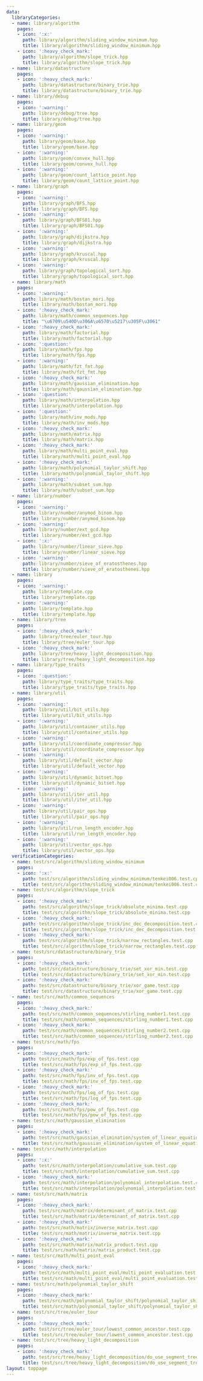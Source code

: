 ```yaml
---
data:
  libraryCategories:
  - name: library/algorithm
    pages:
    - icon: ':x:'
      path: library/algorithm/sliding_window_minimum.hpp
      title: library/algorithm/sliding_window_minimum.hpp
    - icon: ':heavy_check_mark:'
      path: library/algorithm/slope_trick.hpp
      title: library/algorithm/slope_trick.hpp
  - name: library/datastructure
    pages:
    - icon: ':heavy_check_mark:'
      path: library/datastructure/binary_trie.hpp
      title: library/datastructure/binary_trie.hpp
  - name: library/debug
    pages:
    - icon: ':warning:'
      path: library/debug/tree.hpp
      title: library/debug/tree.hpp
  - name: library/geom
    pages:
    - icon: ':warning:'
      path: library/geom/base.hpp
      title: library/geom/base.hpp
    - icon: ':warning:'
      path: library/geom/convex_hull.hpp
      title: library/geom/convex_hull.hpp
    - icon: ':warning:'
      path: library/geom/count_lattice_point.hpp
      title: library/geom/count_lattice_point.hpp
  - name: library/graph
    pages:
    - icon: ':warning:'
      path: library/graph/BFS.hpp
      title: library/graph/BFS.hpp
    - icon: ':warning:'
      path: library/graph/BFS01.hpp
      title: library/graph/BFS01.hpp
    - icon: ':warning:'
      path: library/graph/dijkstra.hpp
      title: library/graph/dijkstra.hpp
    - icon: ':warning:'
      path: library/graph/kruscal.hpp
      title: library/graph/kruscal.hpp
    - icon: ':warning:'
      path: library/graph/topological_sort.hpp
      title: library/graph/topological_sort.hpp
  - name: library/math
    pages:
    - icon: ':warning:'
      path: library/math/bostan_mori.hpp
      title: library/math/bostan_mori.hpp
    - icon: ':heavy_check_mark:'
      path: library/math/common_sequences.hpp
      title: "\u6709\u540D\u306A\u6570\u5217\u305F\u3061"
    - icon: ':heavy_check_mark:'
      path: library/math/factorial.hpp
      title: library/math/factorial.hpp
    - icon: ':question:'
      path: library/math/fps.hpp
      title: library/math/fps.hpp
    - icon: ':warning:'
      path: library/math/fzt_fmt.hpp
      title: library/math/fzt_fmt.hpp
    - icon: ':heavy_check_mark:'
      path: library/math/gaussian_elimination.hpp
      title: library/math/gaussian_elimination.hpp
    - icon: ':question:'
      path: library/math/interpolation.hpp
      title: library/math/interpolation.hpp
    - icon: ':question:'
      path: library/math/inv_mods.hpp
      title: library/math/inv_mods.hpp
    - icon: ':heavy_check_mark:'
      path: library/math/matrix.hpp
      title: library/math/matrix.hpp
    - icon: ':heavy_check_mark:'
      path: library/math/multi_point_eval.hpp
      title: library/math/multi_point_eval.hpp
    - icon: ':heavy_check_mark:'
      path: library/math/polynomial_taylor_shift.hpp
      title: library/math/polynomial_taylor_shift.hpp
    - icon: ':warning:'
      path: library/math/subset_sum.hpp
      title: library/math/subset_sum.hpp
  - name: library/number
    pages:
    - icon: ':warning:'
      path: library/number/anymod_binom.hpp
      title: library/number/anymod_binom.hpp
    - icon: ':warning:'
      path: library/number/ext_gcd.hpp
      title: library/number/ext_gcd.hpp
    - icon: ':x:'
      path: library/number/linear_sieve.hpp
      title: library/number/linear_sieve.hpp
    - icon: ':warning:'
      path: library/number/sieve_of_eratosthenes.hpp
      title: library/number/sieve_of_eratosthenes.hpp
  - name: library
    pages:
    - icon: ':warning:'
      path: library/template.cpp
      title: library/template.cpp
    - icon: ':warning:'
      path: library/template.hpp
      title: library/template.hpp
  - name: library/tree
    pages:
    - icon: ':heavy_check_mark:'
      path: library/tree/euler_tour.hpp
      title: library/tree/euler_tour.hpp
    - icon: ':heavy_check_mark:'
      path: library/tree/heavy_light_decomposition.hpp
      title: library/tree/heavy_light_decomposition.hpp
  - name: library/type_traits
    pages:
    - icon: ':question:'
      path: library/type_traits/type_traits.hpp
      title: library/type_traits/type_traits.hpp
  - name: library/util
    pages:
    - icon: ':warning:'
      path: library/util/bit_utils.hpp
      title: library/util/bit_utils.hpp
    - icon: ':warning:'
      path: library/util/container_utils.hpp
      title: library/util/container_utils.hpp
    - icon: ':warning:'
      path: library/util/coordinate_compressor.hpp
      title: library/util/coordinate_compressor.hpp
    - icon: ':warning:'
      path: library/util/default_vector.hpp
      title: library/util/default_vector.hpp
    - icon: ':warning:'
      path: library/util/dynamic_bitset.hpp
      title: library/util/dynamic_bitset.hpp
    - icon: ':warning:'
      path: library/util/iter_util.hpp
      title: library/util/iter_util.hpp
    - icon: ':warning:'
      path: library/util/pair_ops.hpp
      title: library/util/pair_ops.hpp
    - icon: ':warning:'
      path: library/util/run_length_encoder.hpp
      title: library/util/run_length_encoder.hpp
    - icon: ':warning:'
      path: library/util/vector_ops.hpp
      title: library/util/vector_ops.hpp
  verificationCategories:
  - name: test/src/algorithm/sliding_window_minimum
    pages:
    - icon: ':x:'
      path: test/src/algorithm/sliding_window_minimum/tenkei006.test.cpp
      title: test/src/algorithm/sliding_window_minimum/tenkei006.test.cpp
  - name: test/src/algorithm/slope_trick
    pages:
    - icon: ':heavy_check_mark:'
      path: test/src/algorithm/slope_trick/absolute_minima.test.cpp
      title: test/src/algorithm/slope_trick/absolute_minima.test.cpp
    - icon: ':heavy_check_mark:'
      path: test/src/algorithm/slope_trick/inc_dec_decomposition.test.cpp
      title: test/src/algorithm/slope_trick/inc_dec_decomposition.test.cpp
    - icon: ':heavy_check_mark:'
      path: test/src/algorithm/slope_trick/narrow_rectangles.test.cpp
      title: test/src/algorithm/slope_trick/narrow_rectangles.test.cpp
  - name: test/src/datastructure/binary_trie
    pages:
    - icon: ':heavy_check_mark:'
      path: test/src/datastructure/binary_trie/set_xor_min.test.cpp
      title: test/src/datastructure/binary_trie/set_xor_min.test.cpp
    - icon: ':heavy_check_mark:'
      path: test/src/datastructure/binary_trie/xor_game.test.cpp
      title: test/src/datastructure/binary_trie/xor_game.test.cpp
  - name: test/src/math/common_sequences
    pages:
    - icon: ':heavy_check_mark:'
      path: test/src/math/common_sequences/stirling_number1.test.cpp
      title: test/src/math/common_sequences/stirling_number1.test.cpp
    - icon: ':heavy_check_mark:'
      path: test/src/math/common_sequences/stirling_number2.test.cpp
      title: test/src/math/common_sequences/stirling_number2.test.cpp
  - name: test/src/math/fps
    pages:
    - icon: ':heavy_check_mark:'
      path: test/src/math/fps/exp_of_fps.test.cpp
      title: test/src/math/fps/exp_of_fps.test.cpp
    - icon: ':heavy_check_mark:'
      path: test/src/math/fps/inv_of_fps.test.cpp
      title: test/src/math/fps/inv_of_fps.test.cpp
    - icon: ':heavy_check_mark:'
      path: test/src/math/fps/log_of_fps.test.cpp
      title: test/src/math/fps/log_of_fps.test.cpp
    - icon: ':heavy_check_mark:'
      path: test/src/math/fps/pow_of_fps.test.cpp
      title: test/src/math/fps/pow_of_fps.test.cpp
  - name: test/src/math/gaussian_elimination
    pages:
    - icon: ':heavy_check_mark:'
      path: test/src/math/gaussian_elimination/system_of_linear_equations.test.cpp
      title: test/src/math/gaussian_elimination/system_of_linear_equations.test.cpp
  - name: test/src/math/interpolation
    pages:
    - icon: ':x:'
      path: test/src/math/interpolation/cumulative_sum.test.cpp
      title: test/src/math/interpolation/cumulative_sum.test.cpp
    - icon: ':heavy_check_mark:'
      path: test/src/math/interpolation/polynomial_interpolation.test.cpp
      title: test/src/math/interpolation/polynomial_interpolation.test.cpp
  - name: test/src/math/matrix
    pages:
    - icon: ':heavy_check_mark:'
      path: test/src/math/matrix/determinant_of_matrix.test.cpp
      title: test/src/math/matrix/determinant_of_matrix.test.cpp
    - icon: ':heavy_check_mark:'
      path: test/src/math/matrix/inverse_matrix.test.cpp
      title: test/src/math/matrix/inverse_matrix.test.cpp
    - icon: ':heavy_check_mark:'
      path: test/src/math/matrix/matrix_product.test.cpp
      title: test/src/math/matrix/matrix_product.test.cpp
  - name: test/src/math/multi_point_eval
    pages:
    - icon: ':heavy_check_mark:'
      path: test/src/math/multi_point_eval/multi_point_evaluation.test.cpp
      title: test/src/math/multi_point_eval/multi_point_evaluation.test.cpp
  - name: test/src/math/polynomial_taylor_shift
    pages:
    - icon: ':heavy_check_mark:'
      path: test/src/math/polynomial_taylor_shift/polynomial_taylor_shift.test.cpp
      title: test/src/math/polynomial_taylor_shift/polynomial_taylor_shift.test.cpp
  - name: test/src/tree/euler_tour
    pages:
    - icon: ':heavy_check_mark:'
      path: test/src/tree/euler_tour/lowest_common_ancestor.test.cpp
      title: test/src/tree/euler_tour/lowest_common_ancestor.test.cpp
  - name: test/src/tree/heavy_light_decomposition
    pages:
    - icon: ':heavy_check_mark:'
      path: test/src/tree/heavy_light_decomposition/do_use_segment_tree.test.cpp
      title: test/src/tree/heavy_light_decomposition/do_use_segment_tree.test.cpp
layout: toppage
---
```

